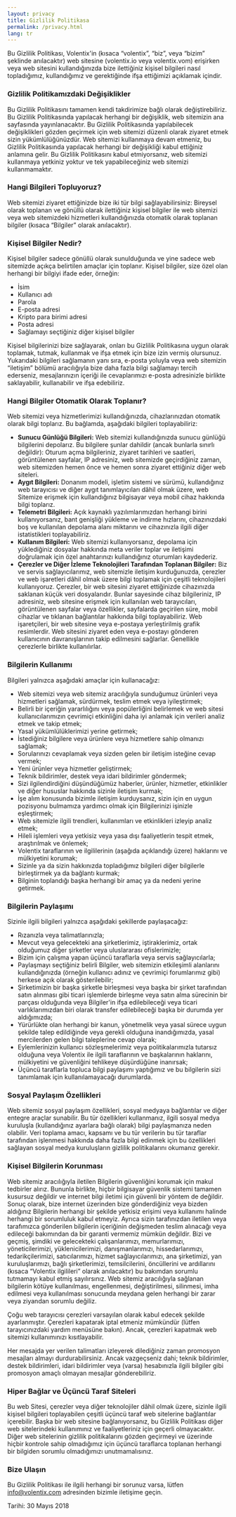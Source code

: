```yaml
---
layout: privacy
title: Gizlilik Politikasa
permalink: /privacy.html
lang: tr
---
```


Bu Gizlilik Politikası, Volentix'in (kısaca “volentix”, “biz”, veya “bizim” şeklinde anılacaktır) web sitesine (volentix.io veya volentix.vom) erişirken veya web sitesini kullandığınızda bize ilettiğiniz kişisel bilgileri nasıl topladığımız, kullandığımız ve gerektiğinde ifşa ettiğimizi açıklamak içindir.

### Gizlilik Politikamızdaki Değişiklikler

Bu Gizlilik Politikasını tamamen kendi takdirimize bağlı olarak değiştirebiliriz. Bu Gizlilik Politikasında yapılacak herhangi bir değişiklik, web sitemizin ana sayfasında yayınlanacaktır. Bu Gizlilik Politikasında yapılabilecek değişiklikleri gözden geçirmek için web sitemizi düzenli olarak ziyaret etmek sizin yükümlülüğünüzdür. Web sitemizi kullanmaya devam etmeniz, bu Gizlilik Politikasında yapılacak herhangi bir değişikliği kabul ettiğiniz anlamına gelir. Bu Gizlilik Politikasını kabul etmiyorsanız, web sitemizi kullanmaya yetkiniz yoktur ve tek yapabileceğiniz web sitemizi kullanmamaktır.

### Hangi Bilgileri Topluyoruz?

Web sitemizi ziyaret ettiğinizde bize iki tür bilgi sağlayabilirsiniz: Bireysel olarak toplanan ve gönüllü olarak ilettiğiniz kişisel bilgiler ile web sitemizi veya web sitemizdeki hizmetleri kullandığınızda otomatik olarak toplanan bilgiler (kısaca “Bilgiler” olarak anılacaktır).
### Kişisel Bilgiler Nedir?

Kişisel bilgiler sadece gönüllü olarak sunulduğunda ve yine sadece web sitemizde açıkça belirtilen amaçlar için toplanır. Kişisel bilgiler, size özel olan herhangi bir bilgiyi ifade eder, örneğin:
  * İsim
  * Kullanıcı adı
  * Parola
  * E-posta adresi
  * Kripto para birimi adresi
  * Posta adresi
  * Sağlamayı seçtiğiniz diğer kişisel bilgiler

Kişisel bilgilerinizi bize sağlayarak, onları bu Gizlilik Politikasına uygun olarak toplamak, tutmak, kullanmak ve ifşa etmek için bize izin vermiş olursunuz. Yukarıdaki bilgileri sağlamanın yanı sıra, e-posta yoluyla veya web sitemizin “iletişim” bölümü aracılığıyla bize daha fazla bilgi sağlamayı tercih ederseniz, mesajlarınızın içeriği ile cevaplarımızı e-posta adresinizle birlikte saklayabilir, kullanabilir ve ifşa edebiliriz. 

### Hangi Bilgiler Otomatik Olarak Toplanır?

Web sitemizi veya hizmetlerimizi kullandığınızda, cihazlarınızdan otomatik olarak bilgi toplarız. Bu bağlamda, aşağıdaki bilgileri toplayabiliriz:
  * **Sunucu Günlüğü Bilgileri:** Web sitemizi kullandığınızda sunucu günlüğü bilgilerini depolarız. Bu bilgilere şunlar dahildir (ancak bunlarla sınırlı değildir): Oturum açma bilgileriniz, ziyaret tarihleri ve saatleri, görüntülenen sayfalar, IP adresiniz, web sitemizde geçirdiğiniz zaman, web sitemizden hemen önce ve hemen sonra ziyaret ettiğiniz diğer web siteleri.
  * **Aygıt Bilgileri:** Donanım modeli, işletim sistemi ve sürümü, kullandığınız web tarayıcısı ve diğer aygıt tanımlayıcıları dâhil olmak üzere, web Sitemize erişmek için kullandığınız bilgisayar veya mobil cihaz hakkında bilgi toplarız.
  * **Telemetri Bilgileri:** Açık kaynaklı yazılımlarımızdan herhangi birini kullanıyorsanız, bant genişliği yükleme ve indirme hızlarını, cihazınızdaki boş ve kullanılan depolama alanı miktarını ve cihazınızla ilgili diğer istatistikleri toplayabiliriz.
  * **Kullanım Bilgileri:** Web sitemizi kullanıyorsanız, depolama için yüklediğiniz dosyalar hakkında meta veriler toplar ve iletişimi doğrulamak için özel anahtarınızı kullandığınız oturumları kaydederiz.
  * **Çerezler ve Diğer İzleme Teknolojileri Tarafından Toplanan Bilgiler:** Biz ve servis sağlayıcılarımız, web sitemizle iletişim kurduğunuzda, çerezler ve web işaretleri dâhil olmak üzere bilgi toplamak için çeşitli teknolojileri kullanıyoruz. Çerezler, bir web sitesini ziyaret ettiğinizde cihazınızda saklanan küçük veri dosyalarıdır. Bunlar sayesinde cihaz bilgileriniz, IP adresiniz, web sitesine erişmek için kullanılan web tarayıcıları, görüntülenen sayfalar veya özellikler, sayfalarda geçirilen süre, mobil cihazlar ve tıklanan bağlantılar hakkında bilgi toplayabiliriz. Web işaretçileri, bir web sitesine veya e-postaya yerleştirilmiş grafik resimlerdir. Web sitesini ziyaret eden veya e-postayı gönderen kullanıcının davranışlarının takip edilmesini sağlarlar. Genellikle çerezlerle birlikte kullanılırlar.

  ### Bilgilerin Kullanımı

Bilgileri yalnızca aşağıdaki amaçlar için kullanacağız:

  * Web sitemizi veya web sitemiz aracılığıyla sunduğumuz ürünleri veya hizmetleri sağlamak, sürdürmek, teslim etmek veya iyileştirmek;
  * Belirli bir içeriğin yararlılığını veya popülerliğini belirlemek ve web sitesi kullanıcılarımızın çevrimiçi etkinliğini daha iyi anlamak için verileri analiz etmek ve takip etmek;
  * Yasal yükümlülüklerimizi yerine getirmek;
  * İstediğiniz bilgilere veya ürünlere veya hizmetlere sahip olmanızı sağlamak;
  * Sorularınızı cevaplamak veya sizden gelen bir iletişim isteğine cevap vermek;
  * Yeni ürünler veya hizmetler geliştirmek;
  * Teknik bildirimler, destek veya idari bildirimler göndermek;
  * Sizi ilgilendirdiğini düşündüğümüz haberler, ürünler, hizmetler, etkinlikler ve diğer hususlar hakkında sizinle iletişim kurmak;
  * İşe alım konusunda bizimle iletişim kurduysanız, sizin için en uygun pozisyonu bulmamıza yardımcı olmak için Bilgilerinizi işinizle eşleştirmek;
  * Web sitemizle ilgili trendleri, kullanımları ve etkinlikleri izleyip analiz etmek;
  * Hileli işlemleri veya yetkisiz veya yasa dışı faaliyetlerin tespit etmek, araştırılmak ve önlemek;
  * Volentix taraflarının ve ilgililerinin (aşağıda açıklandığı üzere) haklarını ve mülkiyetini korumak;
  * Sizinle ya da sizin hakkınızda topladığımız bilgileri diğer bilgilerle birleştirmek ya da bağlantı kurmak; 
  * Bilginin toplandığı başka herhangi bir amaç ya da nedeni yerine getirmek.

### Bilgilerin Paylaşımı

Sizinle ilgili bilgileri yalnızca aşağıdaki şekillerde paylaşacağız:

  * Rızanızla veya talimatlarınızla;
  * Mevcut veya gelecekteki ana şirketlerimiz, iştiraklerimiz, ortak olduğumuz diğer şirketler veya uluslararası ofislerimizle;
  * Bizim için çalışma yapan üçüncü taraflarla veya servis sağlayıcılarla;
  * Paylaşmayı seçtiğiniz belirli Bilgiler, web sitemizin etkileşimli alanlarını kullandığınızda (örneğin kullanıcı adınız ve çevrimiçi forumlarımız gibi) herkese açık olarak gösterilebilir;
  * Şirketimizin bir başka şirketle birleşmesi veya başka bir şirket tarafından satın alınması gibi ticari işlemlerde birleşme veya satın alma sürecinin bir parçası olduğunda veya Bilgiler'in ifşa edilebileceği veya ticari varlıklarımızdan biri olarak transfer edilebileceği başka bir durumda yer aldığımızda;
  * Yürürlükte olan herhangi bir kanun, yönetmelik veya yasal sürece uygun şekilde talep edildiğinde veya gerekli olduğuna inandığımızda, yasal mercilerden gelen bilgi taleplerine cevap olarak;
  * Eylemlerinizin kullanıcı sözleşmelerimiz veya politikalarımızla tutarsız olduğuna veya Volentix ile ilgili taraflarının ve başkalarının haklarını, mülkiyetini ve güvenliğini tehlikeye düşürdüğüne inanırsak;
  * Üçüncü taraflarla topluca bilgi paylaşımı yaptığımız ve bu bilgilerin sizi tanımlamak için kullanılamayacağı durumlarda.

### Sosyal Paylaşım Özellikleri

Web sitemiz sosyal paylaşım özellikleri, sosyal medyaya bağlantılar ve diğer entegre araçlar sunabilir. Bu tür özellikleri kullanmanız, ilgili sosyal medya kuruluşla (kullandığınız ayarlara bağlı olarak) bilgi paylaşmanıza neden olabilir. Veri toplama amacı, kapsamı ve bu tür verilerin bu tür taraflar tarafından işlenmesi hakkında daha fazla bilgi edinmek için bu özellikleri sağlayan sosyal medya kuruluşların gizlilik politikalarını okumanız gerekir.

### Kişisel Bilgilerin Korunması

Web sitemiz aracılığıyla iletilen Bilgilerin güvenliğini korumak için makul tedbirler alırız. Bununla birlikte, hiçbir bilgisayar güvenlik sistemi tamamen kusursuz değildir ve internet bilgi iletimi için güvenli bir yöntem de değildir. Sonuç olarak, bize internet üzerinden bize gönderdiğiniz veya bizden aldığınız Bilgilerin herhangi bir şekilde yetkisiz erişimi veya kullanımı halinde herhangi bir sorumluluk kabul etmeyiz. Ayrıca sizin tarafınızdan iletilen veya tarafımızca gönderilen bilgilerin içeriğinin değişmeden teslim alınacağı veya edileceği bakımından da bir garanti vermemiz mümkün değildir. Bizi ve geçmiş, şimdiki ve gelecekteki çalışanlarımızı, memurlarımızı, yöneticilerimizi, yüklenicilerimizi, danışmanlarımızı, hissedarlarımızı, tedarikçilerimizi, satıcılarımızı, hizmet sağlayıcılarımızı, ana şirketimizi, yan kuruluşlarımızı, bağlı şirketlerimizi, temsilcilerini, öncüllerini ve ardıllarını (kısaca “Volentix ilgilileri” olarak anılacaktır) bu bakımdan sorumlu tutmamayı kabul etmiş sayılırsınız. Web sitemiz aracılığıyla sağlanan bilgilerin kötüye kullanılması, engellenmesi, değiştirilmesi, silinmesi, imha edilmesi veya kullanılması sonucunda meydana gelen herhangi bir zarar veya ziyandan sorumlu değiliz.

Çoğu web tarayıcısı çerezleri varsayılan olarak kabul edecek şekilde ayarlanmıştır. Çerezleri kapatarak iptal etmeniz mümkündür (lütfen tarayıcınızdaki yardım menüsüne bakın). Ancak, çerezleri kapatmak web sitemizi kullanımınızı kısıtlayabilir.

Her mesajda yer verilen talimatları izleyerek dilediğiniz zaman promosyon mesajları almayı durdurabilirsiniz. Ancak vazgeçseniz dahi; teknik bildirimler, destek bildirimleri, idari bildirimler veya (varsa) hesabınızla ilgili bilgiler gibi promosyon amaçlı olmayan mesajlar gönderebiliriz.

### Hiper Bağlar ve Üçüncü Taraf Siteleri

Bu web Sitesi, çerezler veya diğer teknolojiler dâhil olmak üzere, sizinle ilgili kişisel bilgileri toplayabilen çeşitli üçüncü taraf web sitelerine bağlantılar içerebilir. Başka bir web sitesine bağlanıyorsanız, bu Gizlilik Politikası diğer web sitelerindeki kullanımınız ve faaliyetleriniz için geçerli olmayacaktır. Diğer web sitelerinin gizlilik politikalarını gözden geçirmeyi ve üzerinde hiçbir kontrole sahip olmadığımız için üçüncü taraflarca toplanan herhangi bir bilgiden sorumlu olmadığımızı unutmamalısınız.

### Bize Ulaşın

Bu Gizlilik Politikası ile ilgili herhangi bir sorunuz varsa, lütfen info@volentix.com adresinden bizimle iletişime geçin.

Tarihi: 30 Mayıs 2018